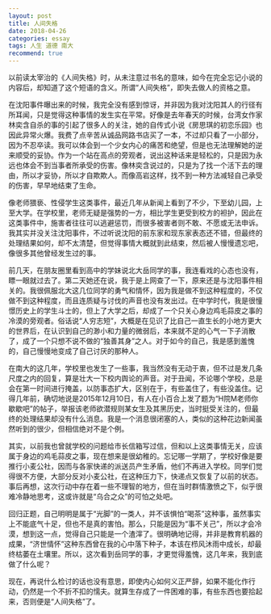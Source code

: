 ```yaml
---
layout: post
title: 人间失格
date: 2018-04-26
categories: essay
tags: 人生 道德 南大
recommend: true
---
```


以前读太宰治的《人间失格》时，从未注意过书名的意味，如今在完全忘记小说的内容后，却知道了这个短语的含义。所谓“人间失格”，即失去做人的资格之意。

在沈阳事件曝出来的时候，我完全没有感到惊讶，并非因为我对沈阳其人的行径有所耳闻，只是觉得这种事情的发生实在平常。好像是去年春天的时候，台湾女作家林奕含自杀的事的引起了很多人的关注，她的自传式小说《房思琪的初恋乐园》也因此异常火爆。我费了点辛苦从诚品网路书店买了一本，不过却只看了一小部分，因为不忍卒读。我可以体会到一个少女内心的痛苦和绝望，但是也无法理解她的逆来顺受的妥协。作为一个站在高点的旁观者，说出这种话来是轻松的，只是因为永远也体会不到当事者所承受的伤害。像林奕含说过的，只是为了找一个活下去的理由，所以才妥协，所以才自欺欺人。而像高岩这样，找不到一种方法减轻自己承受的伤害，早早地结束了生命。

像老师猥亵、性侵学生这类事件，最近几年从新闻上看到了不少，下至幼儿园，上至大学。在学校里，老师无疑是强势的一方，相比学生更受到校方的袒护，因此在这类事件中，施害者往往可以逃避惩罚，而很多被害者则不敢、不愿或无法申诉。我其实并没关注沈阳事件，不过听说沈阳的前东家和现东家表态还不错，但最终的处理结果如何，却不太清楚，但觉得事情大概就到此结束，然后被人慢慢遗忘吧，像很多其他曾经发生过的事。

前几天，在朋友圈里看到高中的学妹说北大岳同学的事，我连看戏的心态也没有，瞟一眼就过去了。第二天她还在说，我于是上网查了一下，原来还是与沈阳事件相关的。我很佩服北大这几位同学的勇气和情怀，因为我是做不到这种程度的，不仅做不到这种程度，而且连质疑与讨伐的声音也没有发出过。在中学时代，我是很憧憬历史上的学生斗士的，但上了大学之后，却成了一个只关心身边鸡毛蒜皮之事的冷漠的旁观者。俗话说“人穷志短”，大概是在见识了比自己一直生长的小地方更大的世界后，在认识到自己的渺小和力量的微弱后，本来就不足的心气一下子消散了，成了一个只想不说不做的“独善其身”之人。对于如今的自己，我是感到羞愧的，自己慢慢地变成了自己讨厌的那种人。

在南大的这几年，学校里也发生了一些事，我当然没有无动于衷，但不过是发几条尺度之内的回复，算是壮大一下校内舆论的声音。对于丑闻，不论哪个学校，总是会在第一时间进行掩盖，以防事态扩大，区别在于，有些盖住了，有些没盖住。记得几年前，确切地说是2015年12月10日，有人在小百合上发了题为“H院M老师你歇歇吧”的帖子，举报该老师欲潜规则某女生及其黑历史，当时挺受关注的，但最终的处理结果却没有什么消息。我是一个消息很闭塞的人，类似的这种花边新闻虽然听到的很少，但相信绝对不是个例。

其实，以前我也曾就学校的问题给市长信箱写过信，但和以上这类事情无关，应该属于身边的鸡毛蒜皮之事，现在想来是很幼稚的。忘记哪一学期了，学校好像是要推行小麦公社，因而与各家快递的派送员产生矛盾，他们不再进入学校。同学们觉得很不方便，大部分反对小麦公社，在这种压力下，快递点又恢复了以前的状态。事后再想，这次行动中存在着一些不理智的地方，但在当时群情激愤之下，似乎很难冷静地思考，这或许就是“乌合之众”的可怕之处吧。

回归正题，自己明明是属于“光脚”的一类人，并不该惧怕“喝茶”这种事，虽然事实上不能底气十足，但也不是真的害怕。那么，只能是因为“事不关己”，所以才会冷漠，想到这一点，觉得自己只能是一个渣滓了。很明确地记得，并非是教育机器的成果，“济世情怀”这种东西曾在我的心中落下种子，本该在栉风沐雨中成长，却最终枯萎在土壤里。所以，这次看到岳同学的事，才更觉得羞愧，这几年来，我到底做了什么呢？

现在，再说什么检讨的话也没有意思，即使内心如何义正严辞，如果不能化作行动，仍然是一个不折不扣的懦夫。就算生存成了一件困难的事，有些东西也要拾起来，否则便是“人间失格”了。